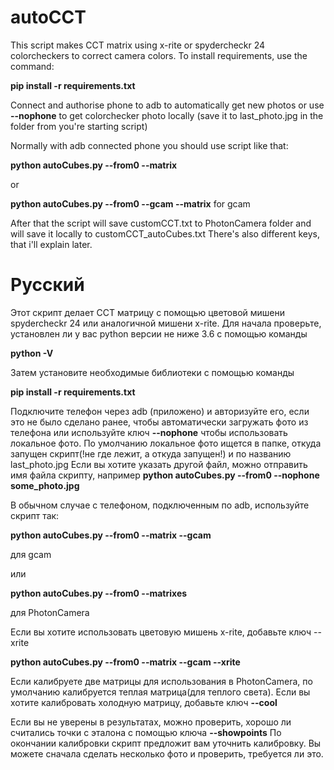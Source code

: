 # autoCCT
This script makes CCT matrix using x-rite or spydercheckr 24 colorcheckers to correct camera colors.
To install requirements, use the command:
  
  **pip install -r requirements.txt**
  
Connect and authorise phone to adb to automatically get new photos or use **--nophone** to get colorchecker photo locally (save it to last_photo.jpg in the folder from you're starting script)

Normally with adb connected phone you should use script like that:

  **python autoCubes.py --from0 --matrix**
 
 or
  
  **python autoCubes.py --from0 --gcam --matrix**
  for gcam
  
After that the script will save customCCT.txt to PhotonCamera folder and will save it locally to customCCT_autoCubes.txt
There's also different keys, that i'll explain later.

# Русский
Этот скрипт делает CCT матрицу с помощью цветовой мишени spydercheckr 24 или аналогичной мишени x-rite.
Для начала проверьте, установлен ли у вас python версии не ниже 3.6 с помощью команды

  **python -V**

Затем установите необходимые библиотеки с помощью команды

  **pip install -r requirements.txt**

Подключите телефон через adb (приложено) и авторизуйте его, если это не было сделано ранее, чтобы автоматически загружать фото из телефона или используйте ключ **--nophone** чтобы использовать локальное фото. По умолчанию локальное фото ищется в папке, откуда запущен скрипт(!не где лежит, а откуда запущен!) и по названию last_photo.jpg
Если вы хотите указать другой файл, можно отправить имя файла скрипту, например **python autoCubes.py --from0 --nophone some_photo.jpg**

В обычном случае с телефоном, подключенным по adb, используйте скрипт так:

  **python autoCubes.py --from0 --matrix --gcam**
  
для gcam
  
или

  **python autoCubes.py --from0 --matrixes**
  
  для PhotonCamera
  
Если вы хотите использовать цветовую мишень x-rite, добавьте ключ --xrite

  **python autoCubes.py --from0 --matrix --gcam --xrite**
 
  Если калибруете две матрицы для использования в PhotonCamera, по умолчанию калибруется теплая матрица(для теплого света). Если вы хотите калибровать холодную матрицу, добавьте ключ **--cool**
  
  Если вы не уверены в результатах, можно проверить, хорошо ли считались точки с эталона с помощью ключа **--showpoints**
По окончании калибровки скрипт предложит вам уточнить калибровку. Вы можете сначала сделать несколько фото и проверить, требуется ли это.
